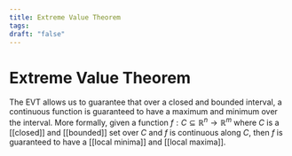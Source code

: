 ```yaml
---
title: Extreme Value Theorem
tags:
draft: "false"
---
```

# Extreme Value Theorem 
The EVT allows us to guarantee that over a closed and bounded interval, a continuous function is guaranteed to have a maximum and minimum over the interval.  More formally, given a function $f : C \subseteq \mathbb{R}^n \to \mathbb{R}^m$ where $C$ is a [[closed]] and [[bounded]] set over $C$ and $f$ is continuous along $C$, then $f$ is guaranteed to have a [[local minima]] and [[local maxima]]. 
